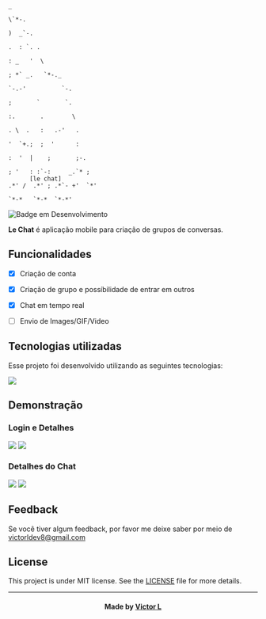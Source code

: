                                                                                               _                       
                                                                                              \`*-.                   
                                                                                               )  _`-.                
                                                                                              .  : `. .               
                                                                                              : _   '  \              
                                                                                              ; *` _.   `*-._         
                                                                                              `-.-'          `-.      
                                                                                                ;       `       `.    
                                                                                                :.       .        \   
                                                                                                . \  .   :   .-'   .  
                                                                                                '  `+.;  ;  '      :  
                                                                                                :  '  |    ;       ;-.
                                                                                                ; '   : :`-:     _.`* ;
          [le chat]                                                                          .*' /  .*' ; .*`- +'  `*'
                                                                                             `*-*   `*-*  `*-*'       
![Badge em Desenvolvimento](http://img.shields.io/static/v1?label=STATUS&message=DESENVOLVIMENTO&color=GREEN&style=for-the-badge)

<b>Le Chat</b> é aplicação mobile para criação de grupos de conversas.


## Funcionalidades

- [x] Criação de conta
- [x] Criação de grupo e possíbilidade de entrar em outros
- [x] Chat em tempo real
- [ ] Envio de Images/GIF/Video


## Tecnologias utilizadas
Esse projeto foi desenvolvido utilizando as seguintes tecnologias:

![](https://skillicons.dev/icons?i=dart,flutter,firebase)

## Demonstração

### Login e Detalhes
![](https://github.com/vlopess/Lechat/blob/master/images/t2.gif)
![](https://github.com/vlopess/Lechat/blob/master/images/t4.jpeg)
### Detalhes do Chat
![](https://github.com/vlopess/Lechat/blob/master/images/t1.jpeg)
![](https://github.com/vlopess/Lechat/blob/master/images/t3.gif)


## Feedback

Se você tiver algum feedback, por favor me deixe saber por meio de victorldev8@gmail.com

## License

This project is under MIT license. See the [LICENSE](LICENSE.md) file for more details.

---
<h4 align="center">
    Made by <a href="github.com/vlopess" target="_blank">Victor L</a>
</h4>